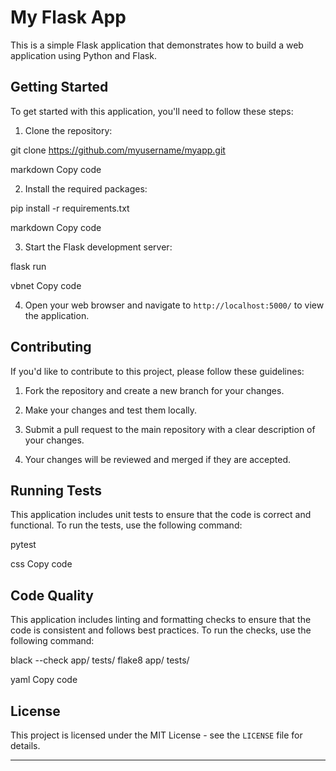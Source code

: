 # My Flask App

This is a simple Flask application that demonstrates how to build a web application using Python and Flask.

## Getting Started

To get started with this application, you'll need to follow these steps:

1. Clone the repository:

git clone https://github.com/myusername/myapp.git

markdown
Copy code

2. Install the required packages:

pip install -r requirements.txt

markdown
Copy code

3. Start the Flask development server:

flask run

vbnet
Copy code

4. Open your web browser and navigate to `http://localhost:5000/` to view the application.

## Contributing

If you'd like to contribute to this project, please follow these guidelines:

1. Fork the repository and create a new branch for your changes.

2. Make your changes and test them locally.

3. Submit a pull request to the main repository with a clear description of your changes.

4. Your changes will be reviewed and merged if they are accepted.

## Running Tests

This application includes unit tests to ensure that the code is correct and functional. To run the tests, use the following command:

pytest

css
Copy code

## Code Quality

This application includes linting and formatting checks to ensure that the code is consistent and follows best practices. To run the checks, use the following command:

black --check app/ tests/
flake8 app/ tests/

yaml
Copy code

## License

This project is licensed under the MIT License - see the `LICENSE` file for details.

---
